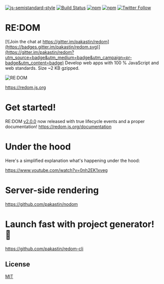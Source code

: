 [![js-semistandard-style](https://img.shields.io/badge/code%20style-semistandard-brightgreen.svg?maxAge=60&style=flat-square)](https://github.com/Flet/semistandard)
[![Build Status](https://img.shields.io/travis/pakastin/redom/master.svg?maxAge=60&style=flat-square)](https://travis-ci.org/pakastin/redom?branch=master)
[![npm](https://img.shields.io/npm/v/redom.svg?maxAge=60&style=flat-square)](https://www.npmjs.com/package/redom)
[![npm](https://img.shields.io/npm/l/redom.svg?maxAge=60&style=flat-square)](https://github.com/pakastin/redom/blob/master/LICENSE)
[![Twitter Follow](https://img.shields.io/twitter/follow/pakastin.svg?style=social&maxAge=60)](https://twitter.com/pakastin)

# RE:DOM

[![Join the chat at https://gitter.im/pakastin/redom](https://badges.gitter.im/pakastin/redom.svg)](https://gitter.im/pakastin/redom?utm_source=badge&utm_medium=badge&utm_campaign=pr-badge&utm_content=badge)
Develop web apps with 100 % JavaScript and web standards. Size ~2 KB gzipped.

![RE:DOM](https://redom.js.org/img/logo.svg)

https://redom.js.org

# Get started!
RE:DOM [v2.0.0](https://github.com/pakastin/redom/releases/tag/v2.0.0) now released with true lifecycle events and a proper documentation!
https://redom.js.org/documentation

# Under the hood
Here's a simplified explanation what's happening under the hood:

https://www.youtube.com/watch?v=0nh2EK1xveg

# Server-side rendering
https://github.com/pakastin/nodom

# Launch fast with project generator! 🚀
https://github.com/pakastin/redom-cli

## License
[MIT](https://github.com/pakastin/redom/blob/master/LICENSE)
